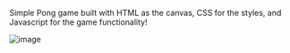 Simple Pong game built with HTML as the canvas, CSS for the styles, and Javascript for the game functionality!

![image](https://github.com/ShivgunGaming/Pong/assets/102505925/1c7fe35e-99ab-463d-a7f8-25b420af114b)
